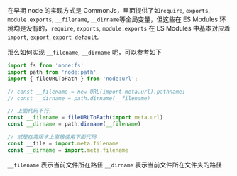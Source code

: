在早期 node 的实现方式是 CommonJs，里面提供了如`require`, `exports`, `module.exports`, `__filename`, `__dirname`等全局变量，但这些在 ES Modules 环境均是没有的，`require`, `exports`, `module.exports` 在 ES Modules 中基本对应着 `import`, `export`, `export default`。

那么如何实现 `__filename`, `__dirname` 呢，可以参考如下

```mjs
import fs from 'node:fs'
import path from 'node:path'
import { fileURLToPath } from 'node:url';

// const __filename = new URL(import.meta.url).pathname;
// const __dirname = path.dirname(__filename)

// 上面代码不行，
const __filename = fileURLToPath(import.meta.url)
const __dirname = path.dirname(__filename)

// 或是在高版本上直接使用下面代码
const __file = import.meta.filename
const __dirname = import.meta.filename
```

`__filename` 表示当前文件所在路径
`__dirname` 表示当前文件所在文件夹的路径

